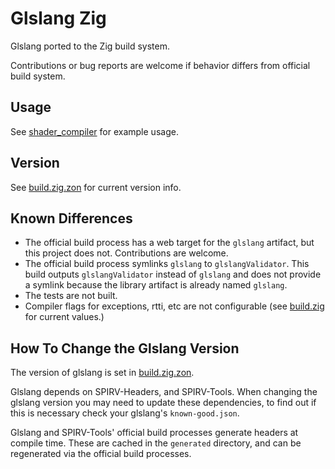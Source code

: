 # Glslang Zig

Glslang ported to the Zig build system.

Contributions or bug reports are welcome if behavior differs from official build system.

## Usage

See [shader_compiler](https://github.com/Games-by-Mason/shader_compiler) for example usage.

## Version

See [build.zig.zon](build.zig.zon) for current version info.

## Known Differences

* The official build process has a web target for the `glslang` artifact, but this project does not. Contributions are welcome.
* The official build process symlinks `glslang` to `glslangValidator`. This build outputs `glslangValidator` instead of `glslang` and does not provide a symlink because the library artifact is already named `glslang`.
* The tests are not built.
* Compiler flags for exceptions, rtti, etc are not configurable (see [build.zig](build.zig) for current values.)

## How To Change the Glslang Version

The version of glslang is set in [build.zig.zon](build.zig.zon).

Glslang depends on SPIRV-Headers, and SPIRV-Tools. When changing the glslang version you may need to update these dependencies, to find out if this is necessary check your glslang's `known-good.json`.

Glslang and SPIRV-Tools' official build processes generate headers at compile time. These are cached in the `generated` directory, and can be regenerated via the official build processes.
